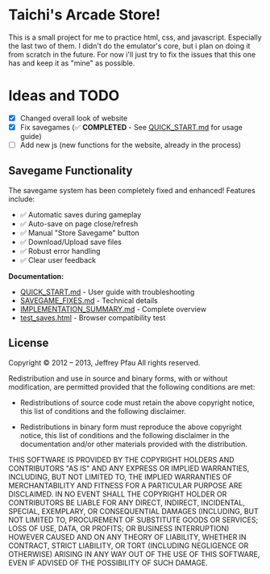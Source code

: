 <h1>Taichi's Arcade Store!</h1>

This is a small project for me to practice html, css, and javascript. Especially the last two of them.
I didn't do the emulator's core, but i plan on doing it from scratch in the future. For now i'll just try to fix the issues that this one has and keep it as "mine" as possible.

# Ideas and TODO

- [x] Changed overall look of website
- [x] Fix savegames (✅ **COMPLETED** - See [QUICK_START.md](QUICK_START.md) for usage guide)
- [ ] Add new js (new functions for the website, already in the process)

## Savegame Functionality

The savegame system has been completely fixed and enhanced! Features include:

- ✅ Automatic saves during gameplay
- ✅ Auto-save on page close/refresh
- ✅ Manual "Store Savegame" button
- ✅ Download/Upload save files
- ✅ Robust error handling
- ✅ Clear user feedback

**Documentation:**
- [QUICK_START.md](QUICK_START.md) - User guide with troubleshooting
- [SAVEGAME_FIXES.md](SAVEGAME_FIXES.md) - Technical details
- [IMPLEMENTATION_SUMMARY.md](IMPLEMENTATION_SUMMARY.md) - Complete overview
- [test_saves.html](test_saves.html) - Browser compatibility test

## License
Copyright © 2012 – 2013, Jeffrey Pfau
All rights reserved.

Redistribution and use in source and binary forms, with or without
modification, are permitted provided that the following conditions are met:

* Redistributions of source code must retain the above copyright notice, this
  list of conditions and the following disclaimer.

* Redistributions in binary form must reproduce the above copyright notice,
  this list of conditions and the following disclaimer in the documentation
  and/or other materials provided with the distribution.

THIS SOFTWARE IS PROVIDED BY THE COPYRIGHT HOLDERS AND CONTRIBUTORS "AS IS"
AND ANY EXPRESS OR IMPLIED WARRANTIES, INCLUDING, BUT NOT LIMITED TO, THE
IMPLIED WARRANTIES OF MERCHANTABILITY AND FITNESS FOR A PARTICULAR PURPOSE
ARE DISCLAIMED. IN NO EVENT SHALL THE COPYRIGHT HOLDER OR CONTRIBUTORS BE
LIABLE FOR ANY DIRECT, INDIRECT, INCIDENTAL, SPECIAL, EXEMPLARY, OR
CONSEQUENTIAL DAMAGES (INCLUDING, BUT NOT LIMITED TO, PROCUREMENT OF
SUBSTITUTE GOODS OR SERVICES; LOSS OF USE, DATA, OR PROFITS; OR BUSINESS
INTERRUPTION) HOWEVER CAUSED AND ON ANY THEORY OF LIABILITY, WHETHER IN
CONTRACT, STRICT LIABILITY, OR TORT (INCLUDING NEGLIGENCE OR OTHERWISE)
ARISING IN ANY WAY OUT OF THE USE OF THIS SOFTWARE, EVEN IF ADVISED OF THE
POSSIBILITY OF SUCH DAMAGE.
